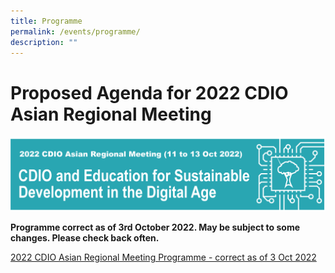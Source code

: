 ```yaml
---
title: Programme
permalink: /events/programme/
description: ""
---
```

# Proposed Agenda for 2022 CDIO Asian Regional Meeting


![](/images/cdio-arm-banner-3-oct-2022.png)


**Programme correct as of 3rd October 2022. May be subject to some changes. Please check back often.**

[2022 CDIO Asian Regional Meeting Programme - correct as of 3 Oct 2022](/files/2022%20CDIO%20Asian%20Regional%20Meeting%20Programme%20for%20Website.pdf)